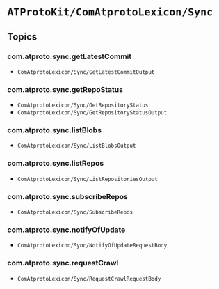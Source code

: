 # ``ATProtoKit/ComAtprotoLexicon/Sync``

## Topics

### com.atproto.sync.getLatestCommit

- ``ComAtprotoLexicon/Sync/GetLatestCommitOutput``

### com.atproto.sync.getRepoStatus

- ``ComAtprotoLexicon/Sync/GetRepositoryStatus``
- ``ComAtprotoLexicon/Sync/GetRepositoryStatusOutput``

### com.atproto.sync.listBlobs

- ``ComAtprotoLexicon/Sync/ListBlobsOutput``

### com.atproto.sync.listRepos

- ``ComAtprotoLexicon/Sync/ListRepositoriesOutput``

### com.atproto.sync.subscribeRepos

- ``ComAtprotoLexicon/Sync/SubscribeRepos``

### com.atproto.sync.notifyOfUpdate

- ``ComAtprotoLexicon/Sync/NotifyOfUpdateRequestBody``

### com.atproto.sync.requestCrawl

- ``ComAtprotoLexicon/Sync/RequestCrawlRequestBody``
